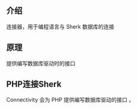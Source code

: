 ## 介绍
连接器，用于编程语言与 Sherk 数据库的连接

## 原理
提供编写数据库驱动时的接口

## PHP连接Sherk
Connectivity 会为 PHP 提供编写数据库驱动的接口 。

